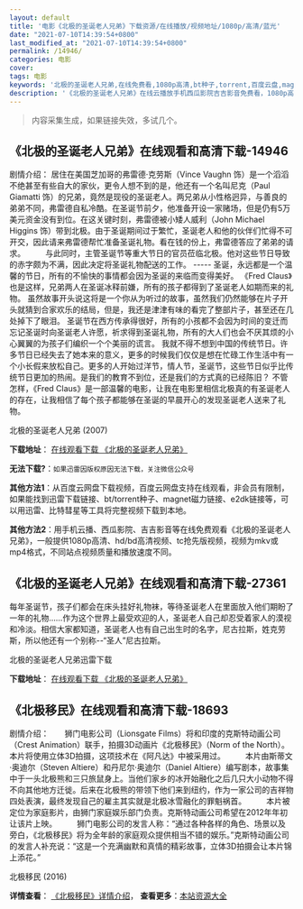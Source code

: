 ```yaml
---
layout: default
title: '电影《北极的圣诞老人兄弟》下载资源/在线播放/视频地址/1080p/高清/蓝光'
date: "2021-07-10T14:39:54+0800"
last_modified_at: "2021-07-10T14:39:54+0800"
permalink: /14946/
categories: 电影
cover:
tags: 电影
keywords: '北极的圣诞老人兄弟,在线免费看,1080p高清,bt种子,torrent,百度云盘,magnet,磁力链,迅雷下载资源'
description: '《北极的圣诞老人兄弟》在线云播放手机西瓜影院吉吉影音免费看，1080p高清bd/hd未删减完整版和tc抢先枪版，mkv/mp4格式，附带bt/torrent种子、magnet/磁力链、百度云盘、网盘资源迅雷下载链接'
---
```


>内容采集生成，如果链接失效，多试几个。


## 《北极的圣诞老人兄弟》在线观看和高清下载-14946

剧情介绍： 居住在美国芝加哥的弗雷德·克劳斯（Vince Vaughn 饰）是一个滔滔不绝甚至有些自大的家伙，更令人想不到的是，他还有一个名叫尼克（Paul Giamatti 饰）的兄弟，竟然是现役的圣诞老人。两兄弟从小性格迥异，与善良的弟弟不同，弗雷德自私冷酷。在圣诞节前夕，他准备开设一家赌场，但是仍有5万美元资金没有到位。在这关键时刻，弗雷德被小矮人威利（John Michael Higgins 饰）带到北极。由于圣诞期间过于繁忙，圣诞老人和他的伙伴们忙得不可开交，因此请来弗雷德帮忙准备圣诞礼物。看在钱的份上，弗雷德答应了弟弟的请求。  　　与此同时，主管圣诞节等重大节日的官员莅临北极。他对这些节日导致的赤字颇为不满，因此决定将圣诞礼物配送的工作。 ----- 圣诞，永远都是一个温馨的节日，所有的不愉快的事情都会因为圣诞的来临而变得美好。 《Fred Claus》也是这样，兄弟两人在圣诞冰释前嫌，所有的孩子都得到了圣诞老人如期而来的礼物。 虽然故事开头说这将是一个你从为听过的故事，虽然我们仍然能够在片子开头就猜到合家欢乐的结局，但是，我还是津津有味的看完了整部片子，甚至还在几处掉下了眼泪。 圣诞节在西方传承得很好，所有的小孩都不会因为时间的变迁而忘记圣诞时向圣诞老人许愿，祈求得到圣诞礼物，所有的大人们也会不厌其烦的小心翼翼的为孩子们编织一个个美丽的谎言。 我就不得不想到中国的传统节日。许多节日已经失去了她本来的意义，更多的时候我们仅仅是想在忙碌工作生活中有一个小长假来放松自己。更多的人开始过洋节，情人节，圣诞节，这些节日似乎比传统节日更加的热闹。是我们的教育不到位，还是我们的方式真的已经陈旧？ 不管怎样，《Fred Claus》是一部温馨的电影，让我在电影里相信北极真的有圣诞老人的存在，让我相信了每个孩子都能够在圣诞的早晨开心的发现圣诞老人送来了礼物。


北极的圣诞老人兄弟 (2007)

**下载地址**： [在线观看下载 《北极的圣诞老人兄弟》](https://www.btbtdy.me/btdy/dy4904.html) 


**无法下载?**：`如果迅雷因版权原因无法下载，关注微信公众号 `

**其他方法1**：从百度云网盘下载视频，百度云网盘支持在线观看，非会员有限制，如果能找到迅雷下载链接、bt/torrent种子、magnet磁力链接、e2dk链接等，可以用迅雷、比特彗星等工具将完整视频下载到本地。

**其他方法2**：用手机云播、西瓜影院、吉吉影音等在线免费观看《北极的圣诞老人兄弟》，一般提供1080p高清、hd/bd高清视频、tc抢先版视频，视频为mkv或mp4格式，不同站点视频质量和播放速度不同。


## 《北极的圣诞老人兄弟》在线观看和高清下载-27361

每年圣诞节，孩子们都会在床头挂好礼物袜，等待圣诞老人在里面放入他们期盼了一年的礼物……作为这个世界上最受欢迎的人，圣诞老人自己却忍受着家人的漠视和冷淡。相信大家都知道，圣诞老人也有自己出生时的名字，尼古拉斯，姓克劳斯，所以他还有一个别称--“圣人”尼古拉斯。


北极的圣诞老人兄弟迅雷下载

**下载地址**： [在线观看下载 《北极的圣诞老人兄弟》](https://www.993dy.com//vod-detail-id-21024.html) 


## 《北极移民》在线观看和高清下载-18693

剧情介绍：　　狮门电影公司（Lionsgate Films）将和印度的克斯特动画公司（Crest Animation）联手，拍摄3D动画片《北极移民》（Norm of the North）。本片将使用立体3D拍摄，这项技术在《阿凡达》中被采用过。  　　本片由斯蒂文·奥迪尔（Steven Altiere）和丹尼尔·奥迪尔（Daniel Altiere）编写剧本，故事集中于一头北极熊和三只旅鼠身上。当他们家乡的冰开始融化之后几只大小动物不得不向其他地方迁徙。后来在北极熊的带领下他们来到纽约，作为一家公司的吉祥物四处表演，最终发现自己的雇主其实就是北极冰雪融化的罪魁祸首。  　　本片被定位为家庭影片，由狮门家庭娱乐部门负责。克斯特动画公司希望在2012年年初让该片上映。  　　狮门电影公司的发言人称：“通过各种各样的角色、场景以及旁白，《北极移民》将为全年龄的家庭观众提供相当不错的娱乐。”克斯特动画公司的发言人补充说：“这是一个充满幽默和真情的精彩故事，立体3D拍摄会让本片锦上添花。”


北极移民 (2016)

**详情查看**： [《北极移民》详情介绍](/movie/18693/)， **查看更多**：[本站资源大全](/movie/t/all/)


